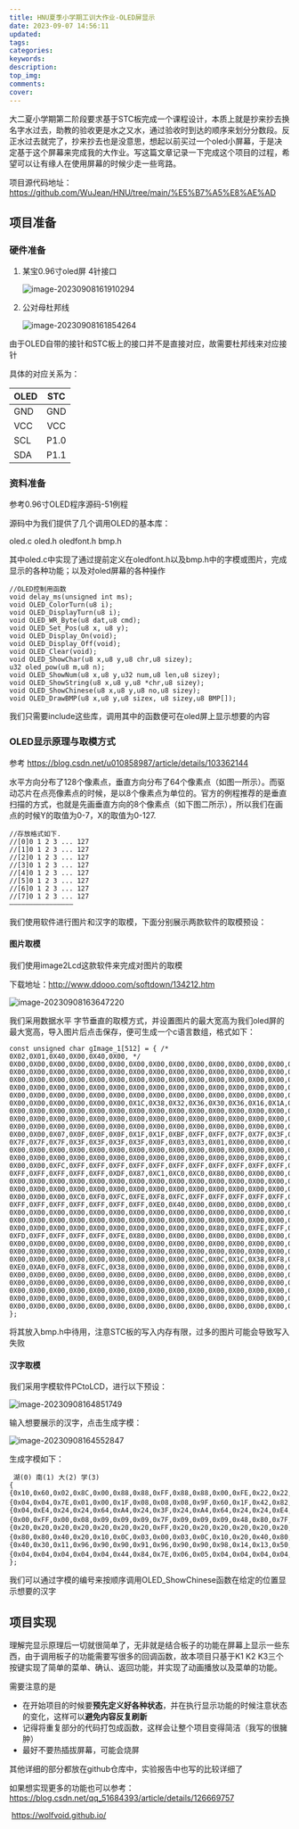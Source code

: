 ```yaml
---
title: HNU夏季小学期工训大作业-OLED屏显示
date: 2023-09-07 14:56:11
updated:
tags:
categories:
keywords:
description:
top_img:
comments:
cover:
---
```


大二夏小学期第二阶段要求基于STC板完成一个课程设计，本质上就是抄来抄去换名字水过去，助教的验收更是水之又水，通过验收时到达的顺序来划分分数段。反正水过去就完了，抄来抄去也是没意思，想起以前买过一个oled小屏幕，于是决定基于这个屏幕来完成我的大作业。写这篇文章记录一下完成这个项目的过程，希望可以让有缘人在使用屏幕的时候少走一些弯路。

项目源代码地址：https://github.com/WuJean/HNU/tree/main/%E5%B7%A5%E8%AE%AD

## 项目准备

### 硬件准备

1. 某宝0.96寸oled屏 4针接口

   ![image-20230908161910294](https://raw.githubusercontent.com/WuJean/Picgo-blog/main/image-20230908161910294.png)

2. 公对母杜邦线

   ![image-20230908161854264](https://raw.githubusercontent.com/WuJean/Picgo-blog/main/image-20230908161854264.png)

由于OLED自带的接针和STC板上的接口并不是直接对应，故需要杜邦线来对应接针

具体的对应关系为：

| OLED | STC  |
| ---- | :--: |
| GND  | GND  |
| VCC  | VCC  |
| SCL  | P1.0 |
| SDA  | P1.1 |

### 资料准备

参考0.96寸OLED程序源码-51例程

源码中为我们提供了几个调用OLED的基本库：

oled.c	oled.h	oledfont.h	bmp.h

其中oled.c中实现了通过提前定义在oledfont.h以及bmp.h中的字模或图片，完成显示的各种功能；以及对oled屏幕的各种操作

```
//OLED控制用函数
void delay_ms(unsigned int ms);
void OLED_ColorTurn(u8 i);
void OLED_DisplayTurn(u8 i);
void OLED_WR_Byte(u8 dat,u8 cmd);
void OLED_Set_Pos(u8 x, u8 y);
void OLED_Display_On(void);
void OLED_Display_Off(void);
void OLED_Clear(void);
void OLED_ShowChar(u8 x,u8 y,u8 chr,u8 sizey);
u32 oled_pow(u8 m,u8 n);
void OLED_ShowNum(u8 x,u8 y,u32 num,u8 len,u8 sizey);
void OLED_ShowString(u8 x,u8 y,u8 *chr,u8 sizey);
void OLED_ShowChinese(u8 x,u8 y,u8 no,u8 sizey);
void OLED_DrawBMP(u8 x,u8 y,u8 sizex, u8 sizey,u8 BMP[]);
```

我们只需要include这些库，调用其中的函数便可在oled屏上显示想要的内容

### OLED显示原理与取模方式

参考 https://blog.csdn.net/u010858987/article/details/103362144

水平方向分布了128个像素点，垂直方向分布了64个像素点（如图一所示）。而驱动芯片在点亮像素点的时候，是以8个像素点为单位的。官方的例程推荐的是垂直扫描的方式，也就是先画垂直方向的8个像素点（如下图二所示），所以我们在画点的时候Y的取值为0-7，X的取值为0-127.

```
//存放格式如下.
//[0]0 1 2 3 ... 127    
//[1]0 1 2 3 ... 127    
//[2]0 1 2 3 ... 127    
//[3]0 1 2 3 ... 127    
//[4]0 1 2 3 ... 127    
//[5]0 1 2 3 ... 127    
//[6]0 1 2 3 ... 127    
//[7]0 1 2 3 ... 127 
————————————————
```

我们使用软件进行图片和汉字的取模，下面分别展示两款软件的取模预设：

#### 图片取模

我们使用image2Lcd这款软件来完成对图片的取模 

下载地址：http://www.ddooo.com/softdown/134212.htm

![image-20230908163647220](https://raw.githubusercontent.com/WuJean/Picgo-blog/main/image-20230908163647220.png)

我们采用数据水平 字节垂直的取模方式，并设置图片的最大宽高为我们oled屏的最大宽高，导入图片后点击保存，便可生成一个c语言数组，格式如下：

```
const unsigned char gImage_1[512] = { /* 0X02,0X01,0X40,0X00,0X40,0X00, */
0X00,0X00,0X00,0X00,0X00,0X00,0X00,0X00,0X00,0X00,0X00,0X00,0X00,0X00,0X00,0X00,
0X00,0X00,0X00,0X00,0X00,0X00,0X00,0X00,0X00,0X00,0X00,0X00,0X00,0X00,0X00,0X00,
0X00,0X00,0X00,0X00,0X00,0X00,0X00,0X00,0X00,0X00,0X00,0X00,0X00,0X00,0X00,0X00,
0X00,0X00,0X00,0X00,0X00,0X00,0X00,0X00,0X00,0X00,0X00,0X00,0X00,0X00,0X00,0X00,
0X00,0X00,0X00,0X00,0X00,0X00,0X00,0X00,0X00,0X00,0X00,0X00,0X00,0X00,0X00,0X00,
0X00,0X00,0X00,0X00,0X00,0X00,0X1C,0X38,0X32,0X36,0X30,0X36,0X16,0X1A,0X1E,0X18,
0X00,0X00,0X00,0X00,0X00,0X00,0X00,0X00,0X00,0X00,0X00,0X00,0X00,0X00,0X00,0X00,
0X00,0X00,0X00,0X00,0X00,0X00,0X00,0X00,0X00,0X00,0X00,0X00,0X00,0X00,0X00,0X00,
0X00,0X00,0X00,0X00,0X00,0X00,0X00,0X00,0X00,0X00,0X00,0X00,0X00,0X00,0X00,0X00,
0X00,0X00,0X07,0X0F,0X0F,0X0F,0X1F,0X1F,0XBF,0XFF,0XFF,0X7F,0X7F,0X3F,0X3F,0X7F,
0X7F,0X7F,0X7F,0X3F,0X3F,0X3F,0X3F,0X0F,0X03,0X03,0X01,0X00,0X00,0X00,0X00,0X00,
0X00,0X00,0X00,0X00,0X00,0X00,0X00,0X00,0X00,0X00,0X00,0X00,0X00,0X00,0X00,0X00,
0X00,0X00,0X00,0X00,0X00,0X00,0X00,0X00,0X00,0X00,0X00,0X00,0X00,0X00,0X00,0X00,
0X00,0X00,0XFC,0XFF,0XFF,0XFF,0XFF,0XFF,0XFF,0XFF,0XFF,0XFF,0XFF,0XFF,0XFF,0XFF,
0XFF,0XFF,0XFF,0XFF,0XFF,0XDF,0X87,0XC1,0XC0,0XC0,0X80,0X00,0X00,0X00,0X00,0X00,
0X00,0X00,0X00,0X00,0X00,0X00,0X00,0X00,0X00,0X00,0X00,0X00,0X00,0X00,0X00,0X00,
0X00,0X00,0X00,0X00,0X00,0X00,0X00,0X00,0X00,0X00,0X00,0X00,0X00,0X00,0X00,0X00,
0X00,0X00,0X00,0XC0,0XF0,0XFC,0XFE,0XF8,0XFC,0XFF,0XFF,0XFF,0XFF,0XFF,0XFF,0XFF,
0XFF,0XFF,0XFF,0XFF,0XFF,0XFF,0XFF,0XE0,0X40,0X00,0X00,0X00,0X00,0X00,0X00,0X00,
0X00,0X00,0X00,0X00,0X00,0X00,0X00,0X00,0X00,0X00,0X00,0X00,0X00,0X00,0X00,0X00,
0X00,0X00,0X00,0X00,0X00,0X00,0X00,0X00,0X00,0X00,0X00,0X00,0X00,0X00,0X00,0X00,
0X00,0X00,0X00,0X00,0X00,0X00,0X00,0X00,0X00,0X00,0X80,0XE0,0XFE,0XFF,0XFF,0XFF,
0XFD,0XFF,0XFF,0XFF,0XFF,0XFE,0X80,0X00,0X00,0X00,0X00,0X00,0X00,0X00,0X00,0X00,
0X00,0X00,0X00,0X00,0X00,0X00,0X00,0X00,0X00,0X00,0X00,0X00,0X00,0X00,0X00,0X00,
0X00,0X00,0X00,0X00,0X00,0X00,0X00,0X00,0X00,0X00,0X00,0X00,0X00,0X00,0X00,0X00,
0X00,0X00,0X00,0X00,0X00,0X00,0X00,0X00,0X00,0X0C,0X0C,0X1C,0X38,0XF8,0XF0,0XF0,
0XE0,0XA0,0XF0,0XF8,0XFC,0X38,0X00,0X00,0X00,0X00,0X00,0X00,0X00,0X00,0X00,0X00,
0X00,0X00,0X00,0X00,0X00,0X00,0X00,0X00,0X00,0X00,0X00,0X00,0X00,0X00,0X00,0X00,
0X00,0X00,0X00,0X00,0X00,0X00,0X00,0X00,0X00,0X00,0X00,0X00,0X00,0X00,0X00,0X00,
0X00,0X00,0X00,0X00,0X00,0X00,0X00,0X00,0X00,0X00,0X00,0X00,0X00,0X00,0X00,0X00,
0X00,0X00,0X00,0X00,0X00,0X00,0X00,0X00,0X00,0X00,0X00,0X00,0X00,0X00,0X00,0X00,
0X00,0X00,0X00,0X00,0X00,0X00,0X00,0X00,0X00,0X00,0X00,0X00,0X00,0X00,0X00,0X00,
};
```

将其放入bmp.h中待用，注意STC板的写入内存有限，过多的图片可能会导致写入失败

#### 汉字取模

我们采用字模软件PCtoLCD，进行以下预设：

![image-20230908164851749](https://raw.githubusercontent.com/WuJean/Picgo-blog/main/image-20230908164851749.png)

输入想要展示的汉字，点击生成字模：

![image-20230908164552847](https://raw.githubusercontent.com/WuJean/Picgo-blog/main/image-20230908164552847.png)

生成字模如下：

```
 湖(0) 南(1) 大(2) 学(3)
{
{0x10,0x60,0x02,0x8C,0x00,0x88,0x88,0xFF,0x88,0x88,0x00,0xFE,0x22,0x22,0xFE,0x00},
{0x04,0x04,0x7E,0x01,0x00,0x1F,0x08,0x08,0x08,0x9F,0x60,0x1F,0x42,0x82,0x7F,0x00},/*"湖",0*/
{0x04,0xE4,0x24,0x24,0x64,0xA4,0x24,0x3F,0x24,0xA4,0x64,0x24,0x24,0xE4,0x04,0x00},
{0x00,0xFF,0x00,0x08,0x09,0x09,0x09,0x7F,0x09,0x09,0x09,0x48,0x80,0x7F,0x00,0x00},/*"南",1*/
{0x20,0x20,0x20,0x20,0x20,0x20,0x20,0xFF,0x20,0x20,0x20,0x20,0x20,0x20,0x20,0x00},
{0x80,0x80,0x40,0x20,0x10,0x0C,0x03,0x00,0x03,0x0C,0x10,0x20,0x40,0x80,0x80,0x00},/*"大",2*/
{0x40,0x30,0x11,0x96,0x90,0x90,0x91,0x96,0x90,0x90,0x98,0x14,0x13,0x50,0x30,0x00},
{0x04,0x04,0x04,0x04,0x04,0x44,0x84,0x7E,0x06,0x05,0x04,0x04,0x04,0x04,0x04,0x00},/*"学",3*/
};
```

我们可以通过字模的编号来按顺序调用OLED_ShowChinese函数在给定的位置显示想要的汉字

## 项目实现

理解完显示原理后一切就很简单了，无非就是结合板子的功能在屏幕上显示一些东西，由于调用板子的功能需要写很多的回调函数，故本项目只基于K1 K2 K3三个按键实现了简单的菜单、确认、返回功能，并实现了动画播放以及菜单的功能。

需要注意的是

- 在开始项目的时候要**预先定义好各种状态**，并在执行显示功能的时候注意状态的变化，这样可以**避免内容反复刷新**
- 记得将重复部分的代码打包成函数，这样会让整个项目变得简洁（我写的很臃肿）
- 最好不要热插拔屏幕，可能会烧屏

其他详细的部分都放在github仓库中，实验报告中也写的比较详细了

如果想实现更多的功能也可以参考：https://blog.csdn.net/qq_51684393/article/details/126669757

​																https://wolfvoid.github.io/
